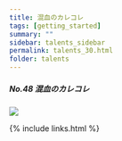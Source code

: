 ```yaml
---
title: 混血のカレコレ
tags: [getting_started]
summary: ""
sidebar: talents_sidebar
permalink: talents_30.html
folder: talents
---
```



##### No.48 混血のカレコレ

![](https://yt3.ggpht.com/ytc/AKedOLTbCtN02EVfFE-YogZWgxCbRLhByR3LD-ACoef0xg=s176-c-k-c0x00ffffff-no-rj)






{% include links.html %}

